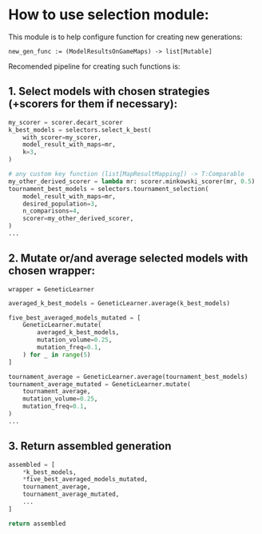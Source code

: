 # How to use selection module:

This module is to help configure function for creating new generations:

```new_gen_func := (ModelResultsOnGameMaps) -> list[Mutable]```

Recomended pipeline for creating such functions is:

## 1. Select models with chosen strategies (+scorers for them if necessary):

```python
my_scorer = scorer.decart_scorer
k_best_models = selectors.select_k_best(
    with_scorer=my_scorer,
    model_result_with_maps=mr,
    k=3,
)

# any custom key function (list[MapResultMapping]) -> T:Comparable
my_other_derived_scorer = lambda mr: scorer.minkowski_scorer(mr, 0.5)
tournament_best_models = selectors.tournament_selection(
    model_result_with_maps=mr,
    desired_population=3,
    n_comparisons=4,
    scorer=my_other_derived_scorer,
)
...
```

## 2. Mutate or/and average selected models with chosen wrapper:

```wrapper = GeneticLearner```

```python
averaged_k_best_models = GeneticLearner.average(k_best_models)

five_best_averaged_models_mutated = [
    GeneticLearner.mutate(
        averaged_k_best_models,
        mutation_volume=0.25,
        mutation_freq=0.1,
    ) for _ in range(5)
]

tournament_average = GeneticLearner.average(tournament_best_models)
tournament_average_mutated = GeneticLearner.mutate(
    tournament_average,
    mutation_volume=0.25,
    mutation_freq=0.1,
)
...
```

## 3. Return assembled generation

```python
assembled = [
    *k_best_models,
    *five_best_averaged_models_mutated,
    tournament_average,
    tournament_average_mutated,
    ...
]

return assembled
```